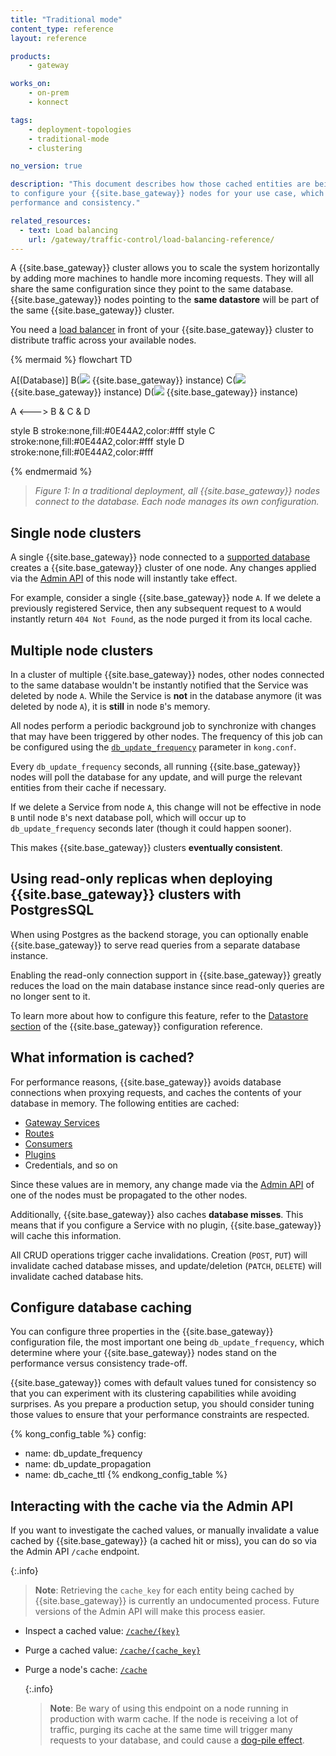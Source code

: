 ```yaml
---
title: "Traditional mode"
content_type: reference
layout: reference

products:
    - gateway

works_on:
    - on-prem
    - konnect

tags:
    - deployment-topologies
    - traditional-mode
    - clustering

no_version: true

description: "This document describes how those cached entities are being invalidated and how
to configure your {{site.base_gateway}} nodes for your use case, which lies somewhere between
performance and consistency."

related_resources:
  - text: Load balancing
    url: /gateway/traffic-control/load-balancing-reference/
---
```


A {{site.base_gateway}} cluster allows you to scale the system horizontally by adding more
machines to handle more incoming requests. They will all share the same
configuration since they point to the same database. {{site.base_gateway}} nodes pointing to the
**same datastore** will be part of the same {{site.base_gateway}} cluster.

You need a [load balancer](/gateway/traffic-control/load-balancing-reference/) in front of your {{site.base_gateway}} cluster to distribute traffic
across your available nodes.

<!--vale off -->
{% mermaid %}
flowchart TD

A[(Database)]
B(<img src="/assets/icons/kogo-white.svg" style="max-height:20px" class="no-image-expand"/> {{site.base_gateway}} instance)
C(<img src="/assets/icons/kogo-white.svg" style="max-height:20px" class="no-image-expand"/> {{site.base_gateway}} instance)
D(<img src="/assets/icons/kogo-white.svg" style="max-height:20px" class="no-image-expand"/> {{site.base_gateway}} instance)

A <---> B & C & D

style B stroke:none,fill:#0E44A2,color:#fff
style C stroke:none,fill:#0E44A2,color:#fff
style D stroke:none,fill:#0E44A2,color:#fff

{% endmermaid %}
<!-- vale on-->

> _Figure 1: In a traditional deployment, all {{site.base_gateway}} nodes connect to the database. 
Each node manages its own configuration._

## Single node clusters

A single {{site.base_gateway}} node connected to a [supported database](/gateway/configuration/#database) creates a
{{site.base_gateway}} cluster of one node. Any changes applied via the [Admin API](/api/gateway/admin-ee/#/operations/) of this node
will instantly take effect.

For example, consider a single {{site.base_gateway}} node `A`. If we delete a previously registered Service, then any subsequent request to `A` would instantly return `404 Not Found`, as
the node purged it from its local cache.

## Multiple node clusters

In a cluster of multiple {{site.base_gateway}} nodes, other nodes connected to the same database
wouldn't be instantly notified that the Service was deleted by node `A`.  While
the Service is **not** in the database anymore (it was deleted by node `A`), it is
**still** in node `B`'s memory.

All nodes perform a periodic background job to synchronize with changes that
may have been triggered by other nodes. The frequency of this job can be
configured using the [`db_update_frequency`](/gateway/configuration/#db_update_frequency) parameter in `kong.conf`.

Every `db_update_frequency` seconds, all running {{site.base_gateway}} nodes will poll the
database for any update, and will purge the relevant entities from their cache
if necessary.

If we delete a Service from node `A`, this change will not be effective in node
`B` until node `B`'s next database poll, which will occur up to
`db_update_frequency` seconds later (though it could happen sooner).

This makes {{site.base_gateway}} clusters **eventually consistent**.

## Using read-only replicas when deploying {{site.base_gateway}} clusters with PostgresSQL

When using Postgres as the backend storage, you can optionally enable
{{site.base_gateway}} to serve read queries from a separate database instance.

Enabling the read-only connection support in {{site.base_gateway}}
greatly reduces the load on the main database instance since read-only
queries are no longer sent to it.

To learn more about how to configure this feature, refer to the
[Datastore section](/gateway/configuration/#datastore-section)
of the {{site.base_gateway}} configuration reference.

## What information is cached?

For performance reasons, {{site.base_gateway}} avoids database connections when proxying
requests, and caches the contents of your database in memory. The following entities are cached:

* [Gateway Services](/gateway/entities/service/)
* [Routes](/gateway/entities/route/)
* [Consumers](/gateway/entities/consumer/)
* [Plugins](/gateway/entities/plugin/)
* Credentials, and so on 

Since these values are in memory, any change made via the [Admin API](/api/gateway/admin-ee/#/operations/) of one of the nodes must be propagated to the other nodes.

Additionally, {{site.base_gateway}} also caches **database misses**. This means that if you
configure a Service with no plugin, {{site.base_gateway}} will cache this information. 

All CRUD operations trigger cache invalidations. Creation
(`POST`, `PUT`) will invalidate cached database misses, and update/deletion
(`PATCH`, `DELETE`) will invalidate cached database hits.

## Configure database caching

You can configure three properties in the {{site.base_gateway}} configuration file, the most
important one being `db_update_frequency`, which determine where your {{site.base_gateway}}
nodes stand on the performance versus consistency trade-off.

{{site.base_gateway}} comes with default values tuned for consistency so that you can
experiment with its clustering capabilities while avoiding surprises. As you
prepare a production setup, you should consider tuning those values to ensure
that your performance constraints are respected.

<!--vale off-->
{% kong_config_table %}
config:
  - name: db_update_frequency
  - name: db_update_propagation
  - name: db_cache_ttl
{% endkong_config_table %}
<!--vale on-->

## Interacting with the cache via the Admin API

If you want to investigate the cached values, or manually
invalidate a value cached by {{site.base_gateway}} (a cached hit or miss), you can do so via the
Admin API `/cache` endpoint.

{:.info}
> **Note**: Retrieving the `cache_key` for each entity being cached by {{site.base_gateway}} is
currently an undocumented process. Future versions of the Admin API will make
this process easier.

* Inspect a cached value: [`/cache/{key}`](/api/gateway/admin-ee/#/operations/getCacheByKey)
* Purge a cached value: [`/cache/{cache_key}`](/api/gateway/admin-ee/#/operations/deleteCacheByKey)
* Purge a node's cache: [`/cache`](/api/gateway/admin-ee/#/operations/purgeAllCache)
  
  {:.info}
  > **Note**: Be wary of using this endpoint on a node running in production with warm cache.
  > If the node is receiving a lot of traffic, purging its cache at the same time
  > will trigger many requests to your database, and could cause a
  > [dog-pile effect](https://en.wikipedia.org/wiki/Cache_stampede).